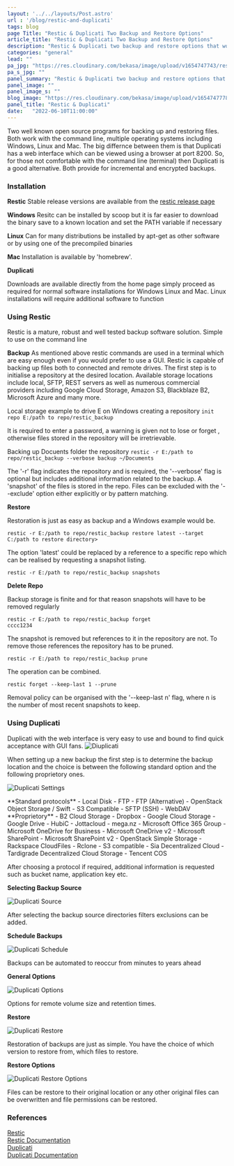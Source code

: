 ```yaml
---
layout: '../../layouts/Post.astro'
url : '/blog/restic-and-duplicati'
tags: blog
page Title: "Restic & Duplicati Two Backup and Restore Options"
article_title: "Restic & Duplicati Two Backup and Restore Options"
description: "Restic & Duplicati two backup and restore options that work on multiple operating systems"
categories: "general"
lead: ""
pa_jpg: "https://res.cloudinary.com/bekasa/image/upload/v1654747743/restic_duplicati_c_chsxpu.jpg"
pa_s_jpg: ""
panel_summary: "Restic & Duplicati two backup and restore options that work across multiple operating systems"
panel_image: ""
panel_image_s: ""
blog_image: "https://res.cloudinary.com/bekasa/image/upload/v1654747778/restic_duplicati_s_c_q4rjbo.jpg"
panel_title: "Restic & Duplicati"
date:   "2022-06-10T11:00:00" 
---
```


Two well known open source programs for backing up and restoring files. Both work with the command line, multiple operating systems including Windows, Linux and Mac. The big differnce between them is that Duplicati has a web interface which can be viewed using a browser at port 8200. So, for those not comfortable with the command line (terminal) then Duplicati is a good alternative. Both provide for incremental and encrypted backups.

### Installation

**Restic**
Stable release versions are available from the <a href="https://github.com/restic/restic/releases/latest" target='_blank'> restic release page</a>

**Windows**
Resitc can be installed by scoop but it is far easier to download the binary save to a known location and set the PATH variable if necessary

**Linux**
Can for many distributions be installed by apt-get as other software or by using one of the precompiled binaries

**Mac**
Installation is available by 'homebrew'.

**Duplicati**

Downloads are available directly from the home page simply proceed as required for normal software installations for Windows
Linux and Mac. Linux installations will require additional software to function

### Using Restic

Restic is a mature, robust and well tested backup software solution. Simple to use on the command line

**Backup**
As mentioned above restic commands are used in a terminal which are easy enough even if you would prefer to use a GUI.
Restic is capable of backing up files both to connected and remote drives. The first step is to initialise a repository at the desired location. Available storage locations include local, SFTP, REST servers as well as numerous commercial providers including Google Cloud Storage, Amazon S3, Blackblaze B2, Microsoft Azure and many more.

Local storage example to drive E on Windows creating a repository <code>init repo E:/path to repo/restic_backup</code>

It is required to enter a password, a warning is given not to lose or forget , otherwise files stored in the repository will be irretrievable.

Backing up Docuents folder the repository <code>restic -r  E:/path to repo/restic_backup --verbose backup ~/Documents</code>

The '-r' flag indicates the repository and is required, the '--verbose' flag is optional but includes additional information related to the backup. A 'snapshot' of the files is stored in the repo. Files can be excluded with the '--exclude' option either explicitly or by pattern matching.

**Restore**

Restoration is just as easy as backup and a Windows example would be. 

<code>restic -r E:/path to repo/restic_backup restore latest --target C:/path to restore directory></code>

The option 'latest' could be replaced by a reference to a specific repo which can be realised by requesting a snapshot listing.

<code>restic -r E:/path to repo/restic_backup snapshots</code>

**Delete Repo**

Backup storage is finite and for that reason snapshots will have to be removed regularly

<code>restic -r E:/path to repo/restic_backup forget cccc1234</code>

The snapshot is removed but references to it in the repository are not. To remove those references the repository has to be pruned.

<code>restic -r E:/path to repo/restic_backup prune</code>

The operation can be combined.

<code>restic forget --keep-last 1 --prune</code>

Removal policy can be organised with the '--keep-last n' flag, where n is the number of most recent snapshots to keep.

### Using Duplicati

Duplicati with the web interface is very easy to use and bound to find quick acceptance with GUI fans.
![Diuplicati](https://res.cloudinary.com/bekasa/image/upload/v1655045341/Duplicati_900_pz7ldr.webp)

When setting up a new backup the first step is to determine the backup location and the choice is between the following standard option and the following proprietory ones.

![Duplicati Settings](https://res.cloudinary.com/bekasa/image/upload/v1655045357/Duplicati_backup_settings_yysxak.webp)

<div class="flex flex-wrap">
<div class="w-1/2">
**Standard protocols**
- Local Disk
- FTP
- FTP (Alternative)
- OpenStack Object Storage / Swift
- S3 Compatible
- SFTP (SSH)
- WebDAV
</div>
<div class="w-1/2">
**Proprietory**
- B2 Cloud Storage
- Dropbox
- Google Cloud Storage
- Google Drive
- HubiC
- Jottacloud
- mega.nz
- Microsoft Office 365 Group
- Microsoft OneDrive for Business
- Microsoft OneDrive v2
- Microsoft SharePoint
- Microsoft SharePoint v2
- OpenStack Simple Storage
- Rackspace CloudFiles
- Rclone
- S3 compatible
- Sia Decentralized Cloud
- Tardigrade Decentralized Cloud Storage
- Tencent COS
</div>
</div>

After choosing a protocol if required, additional information is requested such as bucket name, application key etc.

**Selecting Backup Source**

![Duplicati Source](https://res.cloudinary.com/bekasa/image/upload/v1655045907/Duplicati_source_qsxiib.webp)

After selecting the backup source directories filters exclusions can be added.

**Schedule Backups**

![Duplicati Schedule](https://res.cloudinary.com/bekasa/image/upload/v1655058114/Duplicati_schedule_ratlrx.webp)

Backups can be automated to reoccur from minutes to years ahead

**General Options**

![Duplicati Options](https://res.cloudinary.com/bekasa/image/upload/v1655058582/Duplicati_options_wedqm7.png)

Options for remote volume size and retention times.

**Restore**

![Duplicati Restore](https://res.cloudinary.com/bekasa/image/upload/v1655059296/Duplicati_restore_dfskap.webp)

Restoration of backups are just as simple. You have the choice of which version to restore from, which files to restore.

**Restore Options**

![Duplicati Restore Options](https://res.cloudinary.com/bekasa/image/upload/v1655059667/Duplicati_restore_options_wbfdij.webp)

Files can be restore to their original location or any other original files can be overwritten and file permissions can be restored.


### References

<div><a href="https://restic.net" target='_blank'>Restic</a></div>

<div><a href="https://restic.readthedocs.io/en/stable/" target='_blank'>Restic Documentation</a></div>

<div><a href="https://www.duplicati.com/"  target="_blank">Duplicati</a></div>

<div><a href="https://duplicati.readthedocs.io/en/latest/" target="_blank">Duplicati Documentation</a></div>
